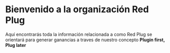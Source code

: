 # Bienvenido a la organización Red Plug

Aquí encontrarás toda la información relacionada a como Red Plug se 
orientará para generar ganancias a traves de nuestro concepto __Plugin first, Plug later__